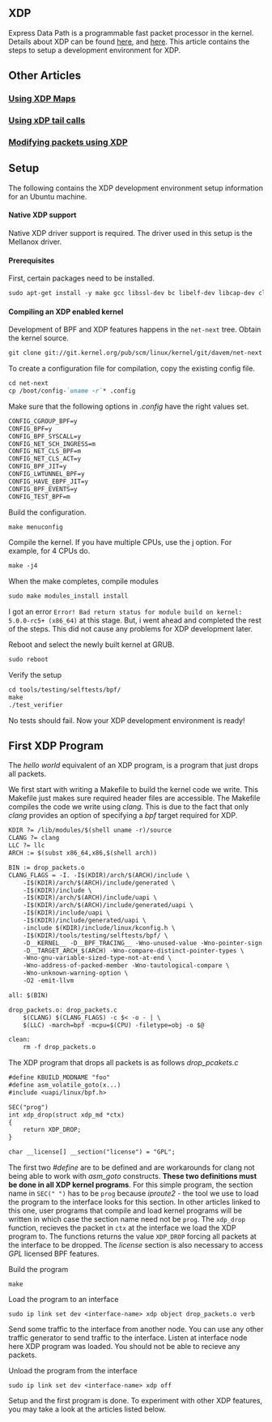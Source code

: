 ## XDP
Express Data Path is a programmable fast packet processor in the kernel. Details about XDP can be found [here](https://dl.acm.org/citation.cfm?id=3281443), and [here](https://developers.redhat.com/blog/2018/12/06/achieving-high-performance-low-latency-networking-with-xdp-part-1/). This article contains the steps to setup a development environment for XDP.  

## Other Articles
### [Using XDP Maps]()
### [Using xDP tail calls]()
### [Modifying packets using XDP]()

## Setup

The following contains the XDP development environment setup information for an Ubuntu machine.

#### Native XDP support
Native XDP driver support is required. The driver used in this setup is the Mellanox driver. 

#### Prerequisites
First, certain packages need to be installed.
```markdown
sudo apt-get install -y make gcc libssl-dev bc libelf-dev libcap-dev clang gcc-multilib llvm libncurses5-dev git pkg-config libmnl-dev bison flex graphviz git exuberant-ctags binutils iproute2 
```

#### Compiling an XDP enabled kernel
Development of BPF and XDP features happens in the `net-next` tree. Obtain the kernel source.
```markdown
git clone git://git.kernel.org/pub/scm/linux/kernel/git/davem/net-next.git
```

To create a configuration file for compilation, copy the existing config file.
```markdown
cd net-next
cp /boot/config-`uname -r`* .config
```

Make sure that the following options in _.config_ have the right values set.
```markdown
CONFIG_CGROUP_BPF=y
CONFIG_BPF=y
CONFIG_BPF_SYSCALL=y
CONFIG_NET_SCH_INGRESS=m
CONFIG_NET_CLS_BPF=m
CONFIG_NET_CLS_ACT=y
CONFIG_BPF_JIT=y
CONFIG_LWTUNNEL_BPF=y
CONFIG_HAVE_EBPF_JIT=y
CONFIG_BPF_EVENTS=y
CONFIG_TEST_BPF=m
```

Build the configuration.
```markdown
make menuconfig
```

Compile the kernel. If you have multiple CPUs, use the j option. For example, for 4 CPUs do. 
```markdown
make -j4
```

When the make completes, compile modules
```markdown
sudo make modules_install install
```

I got an error `Error! Bad return status for module build on kernel: 5.0.0-rc5+ (x86_64)` at this stage. But, i went ahead and completed the rest of the steps. This did not cause any problems for XDP development later.

Reboot and select the newly built kernel at GRUB. 
```markdown
sudo reboot
```

Verify the setup
```markdown
cd tools/testing/selftests/bpf/
make
./test_verifier
```

No tests should fail. Now your XDP development environment is ready!

## First XDP Program
The _hello world_ equivalent of an XDP program, is a program that just drops all packets. 

We first start with writing a Makefile to build the kernel code we write. This Makefile just makes sure required header files are accessible. The Makefile compiles the code we write using _clang_. This is due to the fact that only _clang_ provides an option of specifying a _bpf_ target required for XDP. 

```markdown
KDIR ?= /lib/modules/$(shell uname -r)/source
CLANG ?= clang
LLC ?= llc
ARCH := $(subst x86_64,x86,$(shell arch))

BIN := drop_packets.o
CLANG_FLAGS = -I. -I$(KDIR)/arch/$(ARCH)/include \
    -I$(KDIR)/arch/$(ARCH)/include/generated \
    -I$(KDIR)/include \
    -I$(KDIR)/arch/$(ARCH)/include/uapi \
    -I$(KDIR)/arch/$(ARCH)/include/generated/uapi \
    -I$(KDIR)/include/uapi \
    -I$(KDIR)/include/generated/uapi \
    -include $(KDIR)/include/linux/kconfig.h \
    -I$(KDIR)/tools/testing/selftests/bpf/ \
    -D__KERNEL__ -D__BPF_TRACING__ -Wno-unused-value -Wno-pointer-sign \
    -D__TARGET_ARCH_$(ARCH) -Wno-compare-distinct-pointer-types \
    -Wno-gnu-variable-sized-type-not-at-end \
    -Wno-address-of-packed-member -Wno-tautological-compare \
    -Wno-unknown-warning-option \
    -O2 -emit-llvm

all: $(BIN)

drop_packets.o: drop_packets.c
    $(CLANG) $(CLANG_FLAGS) -c $< -o - | \
    $(LLC) -march=bpf -mcpu=$(CPU) -filetype=obj -o $@

clean:
    rm -f drop_packets.o
```

The XDP program that drops all packets is as follows _drop_pcakets.c_
```markdown
#define KBUILD_MODNAME "foo"
#define asm_volatile_goto(x...)
#include <uapi/linux/bpf.h>

SEC("prog")
int xdp_drop(struct xdp_md *ctx)
{
    return XDP_DROP;
}

char __license[] __section("license") = "GPL";
```

The first two _#define_ are to be defined and are workarounds for clang not being able to work with _asm_goto_ constructs. __These two definitions must be done in all XDP kernel programs__. For this simple program, the section name in `SEC(" ")` has to be `prog` because _iproute2_ - the tool we use to load the program to the interface looks for this section. In other articles linked to this one, user programs that compile and load kernel programs will be written in which case the section name need not be `prog`. The `xdp_drop` function, recieves the packet in `ctx` at the interface we load the XDP program to. The functions returns the value `XDP_DROP` forcing all packets at the interface to be dropped. The _license_ section is also necessary to access _GPL_ licensed BPF features. 

Build the program
```
make
```

Load the program to an interface
```
sudo ip link set dev <interface-name> xdp object drop_packets.o verb
```

Send some traffic to the interface from another node. You can use any other traffic generator to send traffic to the interface. Listen at interface node here XDP program was loaded. You should not be able to recieve any packets. 

Unload the program from the interface
```
sudo ip link set dev <interface-name> xdp off
```

Setup and the first program is done. To experiment with other XDP features, you may take a look at the articles listed below. 
